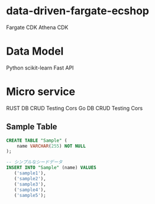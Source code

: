 # data-driven-fargate-ecshop

Fargate CDK
Athena CDK

# Data Model
Python
scikit-learn
Fast API

# Micro service
RUST DB CRUD Testing Cors
Go DB CRUD Testing Cors

## Sample Table

```sql
CREATE TABLE "Sample" (
    name VARCHAR(255) NOT NULL
);

-- シンプルなシードデータ
INSERT INTO "Sample" (name) VALUES
   ('sample1'),
   ('sample2'),
   ('sample3'),
   ('sample4'),
   ('sample5');
```



